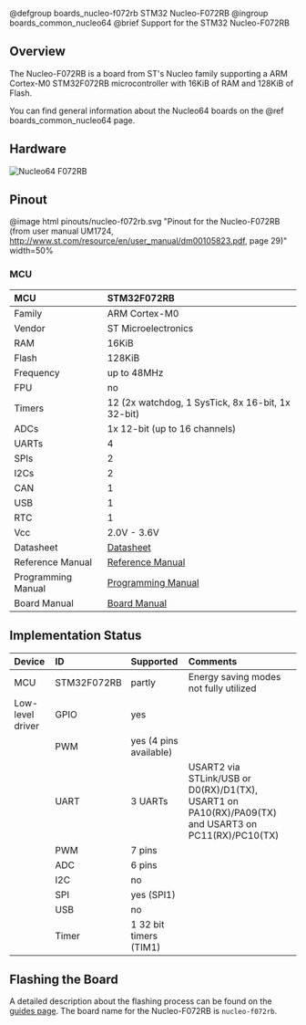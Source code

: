 @defgroup   boards_nucleo-f072rb STM32 Nucleo-F072RB
@ingroup    boards_common_nucleo64
@brief      Support for the STM32 Nucleo-F072RB

## Overview

The Nucleo-F072RB is a board from ST's Nucleo family supporting a ARM Cortex-M0
STM32F072RB microcontroller with 16KiB of RAM and 128KiB of Flash.

You can find general information about the Nucleo64 boards on the
@ref boards_common_nucleo64 page.

## Hardware

![Nucleo64 F072RB](http://www.open-electronics.org/wp-content/uploads/2015/08/Figura2-500x467.png)

## Pinout

@image html pinouts/nucleo-f072rb.svg "Pinout for the Nucleo-F072RB (from user manual UM1724, http://www.st.com/resource/en/user_manual/dm00105823.pdf, page 29)" width=50%

### MCU
| MCU        | STM32F072RB       |
|:---------- |:----------------- |
| Family     | ARM Cortex-M0     |
| Vendor     | ST Microelectronics |
| RAM        | 16KiB             |
| Flash      | 128KiB            |
| Frequency  | up to 48MHz       |
| FPU        | no                |
| Timers     | 12 (2x watchdog, 1 SysTick, 8x 16-bit, 1x 32-bit) |
| ADCs       | 1x 12-bit (up to 16 channels) |
| UARTs      | 4                 |
| SPIs       | 2                 |
| I2Cs       | 2                 |
| CAN        | 1                 |
| USB        | 1                 |
| RTC        | 1                 |
| Vcc        | 2.0V - 3.6V       |
| Datasheet  | [Datasheet](http://www.st.com/resource/en/datasheet/stm32f072rb.pdf) |
| Reference Manual | [Reference Manual](http://www.st.com/resource/en/reference_manual/dm00031936.pdf) |
| Programming Manual | [Programming Manual](https://www.st.com/resource/en/programming_manual/dm00051352.pdf) |
| Board Manual   | [Board Manual](http://www.st.com/resource/en/user_manual/dm00105823.pdf)|


## Implementation Status

| Device | ID        | Supported | Comments  |
|:------------- |:------------- |:------------- |:------------- |
| MCU        | STM32F072RB   | partly    | Energy saving modes not fully utilized |
| Low-level driver | GPIO    | yes       | |
|        | PWM       | yes (4 pins available)    |  |
|        | UART      | 3 UARTs       | USART2 via STLink/USB or D0(RX)/D1(TX), USART1 on PA10(RX)/PA09(TX) and USART3 on PC11(RX)/PC10(TX) |
|        | PWM       | 7 pins        | |
|        | ADC       | 6 pins        | |
|        | I2C       | no        | |
|        | SPI       | yes (SPI1)        | |
|        | USB       | no        | |
|        | Timer     | 1 32 bit timers (TIM1)        | |


## Flashing the Board

A detailed description about the flashing process can be found on the
[guides page](https://guide.riot-os.org/board_specific/stm32/).
The board name for the Nucleo-F072RB is `nucleo-f072rb`.
